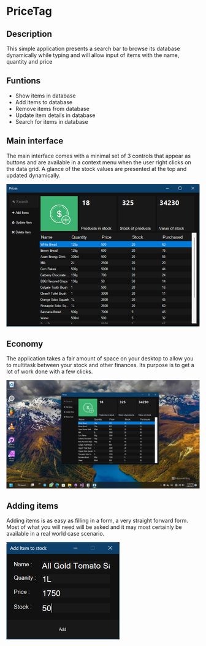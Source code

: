 # PriceTag

## Description

This simple application presents a search bar to browse its database dynamically while typing and will allow input of items with the name, quantity and price

## Funtions

- Show items in database
- Add items to database
- Remove items from database
- Update item details in database
- Search for items in database

## Main interface

The main interface comes with a minimal set of 3 controls that appear as buttons and are available in a context menu when the user right clicks on the data grid. A glance of the stock values are presented at the top and updated dynamically.

<img src="screenshots/dashboard.png" alt="Image of application">

## Economy

The application takes a fair amount of space on your desktop to allow you to multitask between your stock and other finances. Its purpose is to get a lot of work done with a few clicks.

<img src="screenshots/economy.png" alt="size of application">

## Adding items

Adding items is as easy as filling in a form, a very straight forward form. Most of what you will need will be asked and it may most certainly be available in a real world case scenario.

<img src="screenshots/add.png" alt="adding an item">